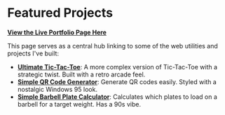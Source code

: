 # Featured Projects


**[View the Live Portfolio Page Here](https://aaldrich29.github.io/)**


This page serves as a central hub linking to some of the web utilities and projects I've built:

* **[Ultimate Tic-Tac-Toe](https://aaldrich29.github.io/ultimate-tic-tac-toe/)**: A more complex version of Tic-Tac-Toe with a strategic twist. Built with a retro arcade feel.
* **[Simple QR Code Generator](https://aaldrich29.github.io/simple-qr-code-generator/)**: Generate QR codes easily. Styled with a nostalgic Windows 95 look.
* **[Simple Barbell Plate Calculator](https://aaldrich29.github.io/barbell-plate-calculator/)**: Calculates which plates to load on a barbell for a target weight. Has a 90s vibe.
